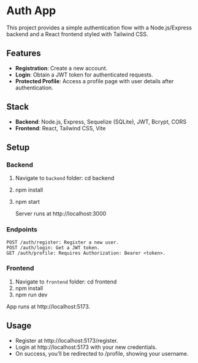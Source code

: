 # Auth App

This project provides a simple authentication flow with a Node.js/Express backend and a React frontend styled with Tailwind CSS.

## Features

- **Registration**: Create a new account.
- **Login**: Obtain a JWT token for authenticated requests.
- **Protected Profile**: Access a profile page with user details after authentication.

## Stack

- **Backend**: Node.js, Express, Sequelize (SQLite), JWT, Bcrypt, CORS
- **Frontend**: React, Tailwind CSS, Vite

## Setup

### Backend

1. Navigate to `backend` folder:
   cd backend
2. npm install
3. npm start

   Server runs at http://localhost:3000

### Endpoints

    POST /auth/register: Register a new user.
    POST /auth/login: Get a JWT token.
    GET /auth/profile: Requires Authorization: Bearer <token>.

### Frontend

1. Navigate to `frontend` folder:
   cd frontend
2. npm install
3. npm run dev

App runs at http://localhost:5173.

## Usage

- Register at http://localhost:5173/register.
- Login at http://localhost:5173 with your new credentials.
- On success, you’ll be redirected to /profile, showing your username.
